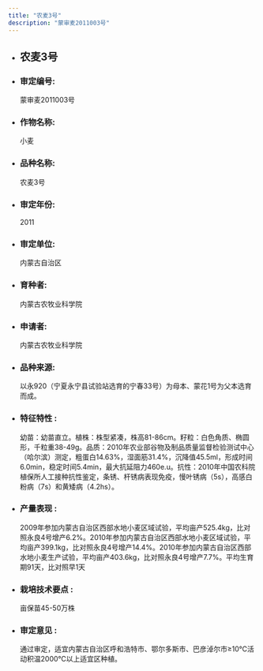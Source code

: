 ```yaml
---
title: "农麦3号"
description: "蒙审麦2011003号"
---
```

* ## 农麦3号
* ###  审定编号:  
   蒙审麦2011003号

*  ### 作物名称:  
   小麦

*   ###  品种名称: 
    农麦3号

*   ### 审定年份: 
    2011

*   ### 审定单位:  
    内蒙古自治区

*   ### 育种者:  
    内蒙古农牧业科学院

*   ### 申请者:  
    内蒙古农牧业科学院

*   ### 品种来源:  
    以永920（宁夏永宁县试验站选育的宁春33号）为母本、蒙花1号为父本选育而成。

*   ### 特征特性 : 
    幼苗：幼苗直立。植株：株型紧凑，株高81-86cm。籽粒：白色角质、椭圆形，千粒重38-49g。品质：2010年农业部谷物及制品质量监督检验测试中心（哈尔滨）测定，粗蛋白14.63%，湿面筋31.4%，沉降值45.5ml，形成时间6.0min，稳定时间5.4min，最大抗延阻力460e.u。抗性：2010年中国农科院植保所人工接种抗性鉴定，条锈、杆锈病表现免疫，慢叶锈病（5s），高感白粉病（7s）和黄矮病（4.2hs）。

*   ### 产量表现 : 
    2009年参加内蒙古自治区西部水地小麦区域试验，平均亩产525.4kg，比对照永良4号增产6.2%。2010年参加内蒙古自治区西部水地小麦区域试验，平均亩产399.1kg，比对照永良4号增产14.4%。2010年参加内蒙古自治区西部水地小麦生产试验，平均亩产403.6kg，比对照永良4号增产7.7%。平均生育期91天，比对照早1天

*   ### 栽培技术要点 : 
    亩保苗45-50万株

*   ### 审定意见 : 
    通过审定，适宜内蒙古自治区呼和浩特市、鄂尔多斯市、巴彦淖尔市≥10℃活动积温2000℃以上适宜区种植。
